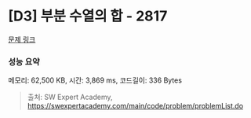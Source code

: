 # [D3] 부분 수열의 합 - 2817 

[문제 링크](https://swexpertacademy.com/main/code/problem/problemDetail.do?contestProbId=AV7IzvG6EksDFAXB) 

### 성능 요약

메모리: 62,500 KB, 시간: 3,869 ms, 코드길이: 336 Bytes



> 출처: SW Expert Academy, https://swexpertacademy.com/main/code/problem/problemList.do